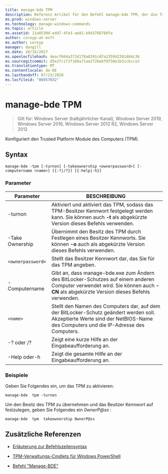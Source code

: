 ```yaml
---
title: manage-bde TPM
description: Referenz Artikel für den Befehl manage-bde TPM, der die Trusted Platform Module des Computers (TPM) konfiguriert.
ms.prod: windows-server
ms.technology: manage-windows-commands
ms.topic: article
ms.assetid: 11a8530d-edd7-4fe3-ae81-b943766760fe
author: coreyp-at-msft
ms.author: coreyp
manager: dongill
ms.date: 10/16/2017
ms.openlocfilehash: 4eacf664a372d178a6391c8fa2359d2301484c36
ms.sourcegitcommit: d5e27c1f2f168a71ae272bebf8f50e1b3ccbcca3
ms.translationtype: MT
ms.contentlocale: de-DE
ms.lasthandoff: 07/23/2020
ms.locfileid: "86957032"
---
```

# <a name="manage-bde-tpm"></a>manage-bde TPM

> Gilt für: Windows Server (halbjährlicher Kanal), Windows Server 2019, Windows Server 2016, Windows Server 2012 R2, Windows Server 2012

Konfiguriert den Trusted Platform Module des Computers (TPM).

## <a name="syntax"></a>Syntax

```
manage-bde -tpm [-turnon] [-takeownership <ownerpassword>] [-computername <name>] [{-?|/?}] [{-help|-h}]
```

### <a name="parameters"></a>Parameter

| Parameter | BESCHREIBUNG |
| --------- | ----------- |
| -turnon | Aktiviert und aktiviert das TPM, sodass das TPM-Besitzer Kennwort festgelegt werden kann. Sie können auch **-t** als abgekürzte Version dieses Befehls verwenden. |
| -Take Ownership | Übernimmt den Besitz des TPM durch Festlegen eines Besitzer Kennworts. Sie können **-o** auch als abgekürzte Version dieses Befehls verwenden. |
| `<ownerpassword>` | Stellt das Besitzer Kennwort dar, das Sie für das TPM angeben. |
| -Computername | Gibt an, dass manage-bde.exe zum Ändern des BitLocker-Schutzes auf einem anderen Computer verwendet wird. Sie können auch **-CN** als abgekürzte Version dieses Befehls verwenden. |
| `<name>` | Stellt den Namen des Computers dar, auf dem der BitLocker-Schutz geändert werden soll. Akzeptierte Werte sind der NetBIOS-Name des Computers und die IP-Adresse des Computers. |
| -? oder /? | Zeigt eine kurze Hilfe an der Eingabeaufforderung an. |
| -Help oder-h | Zeigt die gesamte Hilfe an der Eingabeaufforderung an. |

### <a name="examples"></a>Beispiele

Geben Sie Folgendes ein, um das TPM zu aktivieren:

```
manage-bde  tpm -turnon
```

Um den Besitz des TPM zu übernehmen und das Besitzer Kennwort auf festzulegen, geben Sie Folgendes ein *0wnerP@ss* :

```
manage-bde  tpm  takeownership 0wnerP@ss
```

## <a name="additional-references"></a>Zusätzliche Referenzen

- [Erläuterung zur Befehlszeilensyntax](command-line-syntax-key.md)

- [TPM-Verwaltungs-Cmdlets für Windows PowerShell](/powershell/module/trustedplatformmodule/)

- [Befehl "Manage-BDE"](manage-bde.md)

